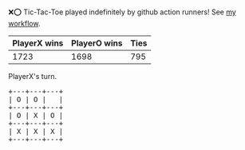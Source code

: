 :x::o: Tic-Tac-Toe played indefinitely by github action runners! See [my workflow](.github/workflows/play.yaml).

|PlayerX wins|PlayerO wins|Ties|
|-|-|-|
|1723|1698|795|

PlayerX's turn.

<pre>
+---+---+---+
| O | O |   |
+---+---+---+
| O | X | O |
+---+---+---+
| X | X | X |
+---+---+---+
</pre>